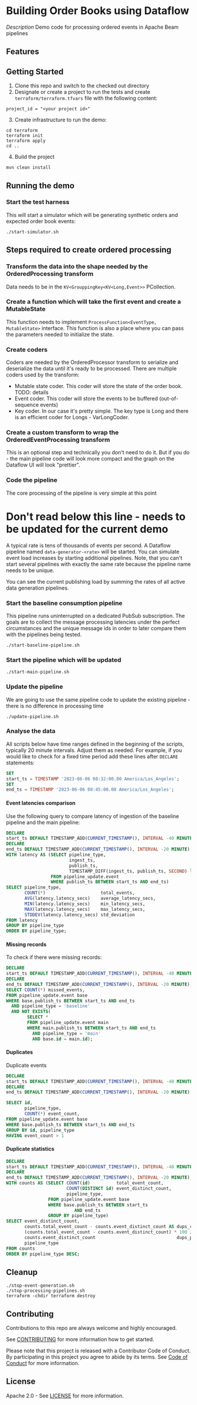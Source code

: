 # Building Order Books using Dataflow

[//]: # ([![Open in Cloud Shell]&#40;https://gstatic.com/cloudssh/images/open-btn.svg&#41;]&#40;https://ssh.cloud.google.com/cloudshell/editor?cloudshell_git_repo=GITHUB_URL&#41;)

*Description*
Demo code for processing ordered events in Apache Beam pipelines

## Features

## Getting Started

1. Clone this repo and switch to the checked out directory
2. Designate or create a project to run the tests and create `terraform/terraform.tfvars` file with
   the following content:

```text
project_id = "<your project id>"
```

3. Create infrastructure to run the demo:

```shell
cd terraform
terraform init
terraform apply
cd ..
```

4. Build the project

```shell
mvn clean install
```

## Running the demo

### Start the test harness

This will start a simulator which will be generating synthetic orders and expected order book
events:

```shell
./start-simulator.sh
```

## Steps required to create ordered processing

### Transform the data into the shape needed by the OrderedProcessing transform

Data needs to be in the `KV<GrouppingKey<KV<Long,Event>>` PCollection.

### Create a function which will take the first event and create a MutableState

This function needs to implement `ProcessFunction<EventType, MutableState>` interface. This function
is also a place where you can pass the parameters needed to initialize the state.

### Create coders

Coders are needed by the OrderedProcessor transform to serialize and deserialize the data until it's
ready to be processed. There are multiple coders used by the transform:

* Mutable state coder. This coder will store the state of the order book. TODO: details
* Event coder. This coder will store the events to be buffered (out-of-sequence events)
* Key coder. In our case it's pretty simple. The key type is Long and there is an efficient coder
  for Longs - VarLongCoder.

### Create a custom transform to wrap the OrderedEventProcessing transform

This is an optional step and technically you don't need to do it. But if you do - the main pipeline
code will look more compact and the graph on the Dataflow UI will look "prettier".

### Code the pipeline

The core processing of the pipeline is very simple at this point

# Don't read below this line - needs to be updated for the current demo

[//]: # (TODO: update)

A typical rate is tens of thousands of events per second. A Dataflow pipeline
named `data-generator-<rate>`
will be started. You can simulate event load increases by starting additional pipelines. Note, that
you can't start
several pipelines with exactly the same rate because the pipeline name needs to be unique.

You can see the current publishing load by summing the rates of all active data generation
pipelines.

### Start the baseline consumption pipeline

This pipeline runs uninterrupted on a dedicated PubSub subscription. The goals are to collect the
message
processing latencies under the perfect circumstances and the unique message ids in order to later
compare them with
the pipelines being tested.

```shell
./start-baseline-pipeline.sh
```

### Start the pipeline which will be updated

```shell
./start-main-pipeline.sh
```

### Update the pipeline

We are going to use the same pipeline code to update the existing pipeline - there is no difference
in processing time

```shell
./update-pipeline.sh
```

### Analyse the data

All scripts below have time ranges defined in the beginning of the scripts, typically 20 minute
intervals.
Adjust them as needed. For example, if you would like to check for a fixed time period add these
lines after `DECLARE` statements:

```sql
SET
start_ts = TIMESTAMP '2023-06-06 08:32:00.00 America/Los_Angeles';
SET
end_ts = TIMESTAMP '2023-06-06 08:45:00.00 America/Los_Angeles';
```

#### Event latencies comparison

Use the following query to compare latency of ingestion of the baseline pipeline and the main
pipeline:

```sql
DECLARE
start_ts DEFAULT TIMESTAMP_ADD(CURRENT_TIMESTAMP(), INTERVAL -40 MINUTE);
DECLARE
end_ts DEFAULT TIMESTAMP_ADD(CURRENT_TIMESTAMP(), INTERVAL -20 MINUTE);
WITH latency AS (SELECT pipeline_type,
                        ingest_ts,
                        publish_ts,
                        TIMESTAMP_DIFF(ingest_ts, publish_ts, SECOND) latency_secs
                 FROM pipeline_update.event
                 WHERE publish_ts BETWEEN start_ts AND end_ts)
SELECT pipeline_type,
       COUNT(*)                     total_events,
       AVG(latency.latency_secs)    average_latency_secs,
       MIN(latency.latency_secs)    min_latency_secs,
       MAX(latency.latency_secs)    max_latency_secs,
       STDDEV(latency.latency_secs) std_deviation
FROM latency
GROUP BY pipeline_type
ORDER BY pipeline_type;
```

#### Missing records

To check if there were missing records:

```sql
DECLARE
start_ts DEFAULT TIMESTAMP_ADD(CURRENT_TIMESTAMP(), INTERVAL -40 MINUTE);
DECLARE
end_ts DEFAULT TIMESTAMP_ADD(CURRENT_TIMESTAMP(), INTERVAL -20 MINUTE);
SELECT COUNT(*) missed_events,
FROM pipeline_update.event base
WHERE base.publish_ts BETWEEN start_ts AND end_ts
  AND pipeline_type = 'baseline'
  AND NOT EXISTS(
        SELECT *
        FROM pipeline_update.event main
        WHERE main.publish_ts BETWEEN start_ts AND end_ts
          AND pipeline_type = 'main'
          AND base.id = main.id);
```

#### Duplicates

Duplicate events

```sql
DECLARE
start_ts DEFAULT TIMESTAMP_ADD(CURRENT_TIMESTAMP(), INTERVAL -40 MINUTE);
DECLARE
end_ts DEFAULT TIMESTAMP_ADD(CURRENT_TIMESTAMP(), INTERVAL -20 MINUTE);

SELECT id,
       pipeline_type,
       COUNT(*) event_count,
FROM pipeline_update.event base
WHERE base.publish_ts BETWEEN start_ts AND end_ts
GROUP BY id, pipeline_type
HAVING event_count > 1
```

#### Duplicate statistics

```sql
DECLARE
start_ts DEFAULT TIMESTAMP_ADD(CURRENT_TIMESTAMP(), INTERVAL -40 MINUTE);
DECLARE
end_ts DEFAULT TIMESTAMP_ADD(CURRENT_TIMESTAMP(), INTERVAL -20 MINUTE);
WITH counts AS (SELECT COUNT(id)          total_event_count,
                       COUNT(DISTINCT id) event_distinct_count,
                       pipeline_type,
                FROM pipeline_update.event base
                WHERE base.publish_ts BETWEEN start_ts
                          AND end_ts
                GROUP BY pipeline_type)
SELECT event_distinct_count,
       counts.total_event_count - counts.event_distinct_count AS dups_count,
       (counts.total_event_count - counts.event_distinct_count) * 100 /
       counts.event_distinct_count                               dups_percentage,
       pipeline_type
FROM counts
ORDER BY pipeline_type DESC;
```

## Cleanup

```shell
./stop-event-generation.sh
./stop-processing-pipelines.sh
terraform -chdir terraform destroy 
```

## Contributing

Contributions to this repo are always welcome and highly encouraged.

See [CONTRIBUTING](CONTRIBUTING.md) for more information how to get started.

Please note that this project is released with a Contributor Code of Conduct. By participating in
this project you agree to abide by its terms. See [Code of Conduct](CODE_OF_CONDUCT.md) for more
information.

## License

Apache 2.0 - See [LICENSE](LICENSE) for more information.